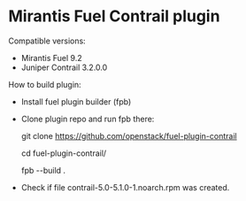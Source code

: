 Mirantis Fuel Contrail plugin
=============================

Compatible versions:

- Mirantis Fuel 9.2
- Juniper Contrail 3.2.0.0

How to build plugin:

- Install fuel plugin builder (fpb)
- Clone plugin repo and run fpb there:

    git clone https://github.com/openstack/fuel-plugin-contrail

    cd fuel-plugin-contrail/

    fpb --build .

- Check if file contrail-5.0-5.1.0-1.noarch.rpm was created.
